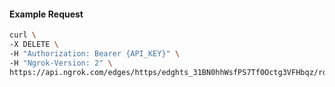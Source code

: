 <!-- Code generated for API Clients. DO NOT EDIT. -->

#### Example Request

```bash
curl \
-X DELETE \
-H "Authorization: Bearer {API_KEY}" \
-H "Ngrok-Version: 2" \
https://api.ngrok.com/edges/https/edghts_31BN0hhWsfPS7Tf0Octg3VFHbqz/routes/edghtsrt_31BN0mmxKPFZPlqpq3s90U51MMl/saml
```
